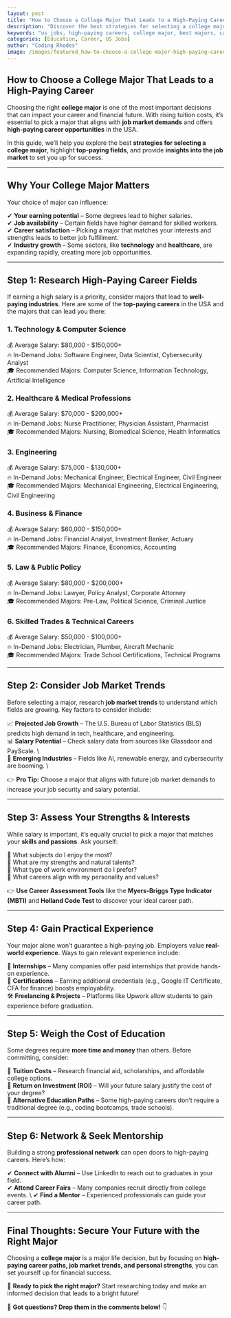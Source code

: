 ```yaml
---
layout: post
title: "How to Choose a College Major That Leads to a High-Paying Career"
description: "Discover the best strategies for selecting a college major that leads to a lucrative career. Explore high-paying fields, job market trends, and in-demand skills."
keywords: "us jobs, high-paying careers, college major, best majors, career planning, job market, education"
categories: [Education, Career, US Jobs]
author: "Coding Rhodes"
image: /images/featured_how-to-choose-a-college-major-high-paying-career.webp
---
```


## **How to Choose a College Major That Leads to a High-Paying Career**

Choosing the right **college major** is one of the most important decisions that can impact your career and financial future. With rising tuition costs, it’s essential to pick a major that aligns with **job market demands** and offers **high-paying career opportunities** in the USA.

In this guide, we’ll help you explore the best **strategies for selecting a college major**, highlight **top-paying fields**, and provide **insights into the job market** to set you up for success.

---

## **Why Your College Major Matters**

Your choice of major can influence:

✔ **Your earning potential** – Some degrees lead to higher salaries.  
✔ **Job availability** – Certain fields have higher demand for skilled workers.  
✔ **Career satisfaction** – Picking a major that matches your interests and strengths leads to better job fulfillment.  
✔ **Industry growth** – Some sectors, like **technology** and **healthcare**, are expanding rapidly, creating more job opportunities.  

---

## **Step 1: Research High-Paying Career Fields**

If earning a high salary is a priority, consider majors that lead to **well-paying industries**. Here are some of the **top-paying careers** in the USA and the majors that can lead you there:

### **1. Technology & Computer Science**  
💰 Average Salary: $80,000 - $150,000+  \
🔥 In-Demand Jobs: Software Engineer, Data Scientist, Cybersecurity Analyst  \
🎓 Recommended Majors: Computer Science, Information Technology, Artificial Intelligence  

### **2. Healthcare & Medical Professions**  
💰 Average Salary: $70,000 - $200,000+  \
🔥 In-Demand Jobs: Nurse Practitioner, Physician Assistant, Pharmacist  \
🎓 Recommended Majors: Nursing, Biomedical Science, Health Informatics  

### **3. Engineering**  
💰 Average Salary: $75,000 - $130,000+  \
🔥 In-Demand Jobs: Mechanical Engineer, Electrical Engineer, Civil Engineer  \
🎓 Recommended Majors: Mechanical Engineering, Electrical Engineering, Civil Engineering  

### **4. Business & Finance**  
💰 Average Salary: $60,000 - $150,000+  \
🔥 In-Demand Jobs: Financial Analyst, Investment Banker, Actuary  \
🎓 Recommended Majors: Finance, Economics, Accounting  

### **5. Law & Public Policy**  
💰 Average Salary: $80,000 - $200,000+  \
🔥 In-Demand Jobs: Lawyer, Policy Analyst, Corporate Attorney  \
🎓 Recommended Majors: Pre-Law, Political Science, Criminal Justice  

### **6. Skilled Trades & Technical Careers**  
💰 Average Salary: $50,000 - $100,000+  \
🔥 In-Demand Jobs: Electrician, Plumber, Aircraft Mechanic  \
🎓 Recommended Majors: Trade School Certifications, Technical Programs  

---

## **Step 2: Consider Job Market Trends**

Before selecting a major, research **job market trends** to understand which fields are growing. Key factors to consider include:

📈 **Projected Job Growth** – The U.S. Bureau of Labor Statistics (BLS) predicts high demand in tech, healthcare, and engineering.  \
📊 **Salary Potential** – Check salary data from sources like Glassdoor and PayScale. \  
🎯 **Emerging Industries** – Fields like AI, renewable energy, and cybersecurity are booming. \ 

👉 **Pro Tip:** Choose a major that aligns with future job market demands to increase your job security and salary potential.

---

## **Step 3: Assess Your Strengths & Interests**

While salary is important, it’s equally crucial to pick a major that matches your **skills and passions**. Ask yourself:

🔹 What subjects do I enjoy the most?  \
🔹 What are my strengths and natural talents?  \
🔹 What type of work environment do I prefer?  \
🔹 What careers align with my personality and values? 

👉 **Use Career Assessment Tools** like the **Myers-Briggs Type Indicator (MBTI)** and **Holland Code Test** to discover your ideal career path.

---

## **Step 4: Gain Practical Experience**

Your major alone won’t guarantee a high-paying job. Employers value **real-world experience**. Ways to gain relevant experience include:

💼 **Internships** – Many companies offer paid internships that provide hands-on experience.  
📖 **Certifications** – Earning additional credentials (e.g., Google IT Certificate, CFA for finance) boosts employability.  
🛠 **Freelancing & Projects** – Platforms like Upwork allow students to gain experience before graduation.  

---

## **Step 5: Weigh the Cost of Education**

Some degrees require **more time and money** than others. Before committing, consider:

📌 **Tuition Costs** – Research financial aid, scholarships, and affordable college options.  \
📌 **Return on Investment (ROI)** – Will your future salary justify the cost of your degree?  \
📌 **Alternative Education Paths** – Some high-paying careers don’t require a traditional degree (e.g., coding bootcamps, trade schools).  

---

## **Step 6: Network & Seek Mentorship**

Building a strong **professional network** can open doors to high-paying careers. Here’s how:

✔ **Connect with Alumni** – Use LinkedIn to reach out to graduates in your field.  \
✔ **Attend Career Fairs** – Many companies recruit directly from college events. \ 
✔ **Find a Mentor** – Experienced professionals can guide your career path.  

---

## **Final Thoughts: Secure Your Future with the Right Major**

Choosing a **college major** is a major life decision, but by focusing on **high-paying career paths, job market trends, and personal strengths**, you can set yourself up for financial success.

🚀 **Ready to pick the right major?** Start researching today and make an informed decision that leads to a bright future!

💬 **Got questions? Drop them in the comments below!** 👇

